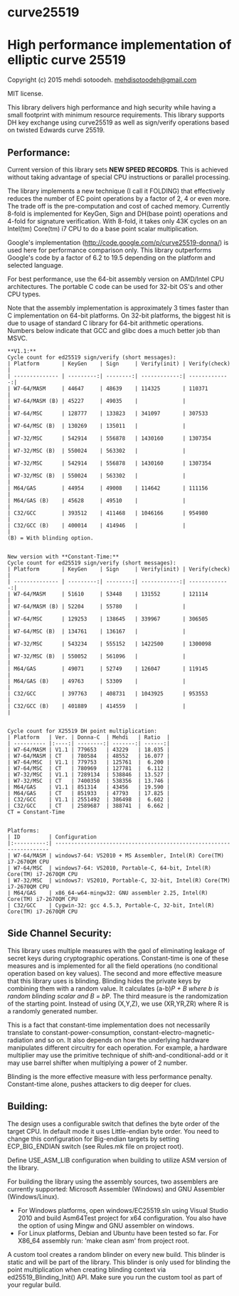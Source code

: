 # curve25519
High performance implementation of elliptic curve 25519
=======================================================

Copyright (c) 2015 mehdi sotoodeh.
mehdisotoodeh@gmail.com

MIT license.


This library delivers high performance and high security while having a small
footprint with minimum resource requirements.
This library supports DH key exchange using curve25519 as well as sign/verify
operations based on twisted Edwards curve 25519.


Performance:
------------
Current version of this library sets **NEW SPEED RECORDS**. This is achieved 
without taking advantage of special CPU instructions or parallel processing.

The library implements a new technique (I call it FOLDING) that effectively 
reduces the number of EC point operations by a factor of 2, 4 or even more. 
The trade off is the pre-computation and cost of cached memory.
Currently 8-fold is implemented for KeyGen, Sign and DH(base point) operations 
and 4-fold for signature verification.
With 8-fold, it takes only 43K cycles on an Intel(tm) Core(tm) i7 CPU to do a 
base point scalar multiplication.

Google's implementation (http://code.google.com/p/curve25519-donna/) is used
here for performance comparison only. This library outperforms Google's code 
by a factor of 6.2 to 19.5 depending on the platform and selected language.

For best performance, use the 64-bit assembly version on AMD/Intel CPU 
architectures. The portable C code can be used for 32-bit OS's and other CPU 
types.

Note that the assembly implementation is approximately 3 times faster than C 
implementation on 64-bit platforms.
On 32-bit platforms, the biggest hit is due to usage of standard C library for
64-bit arithmetic operations. Numbers below indicate that GCC and glibc does a 
much better job than MSVC.

```
**V1.1:** 
Cycle count for ed25519 sign/verify (short messages):
| Platform       | KeyGen    | Sign     | Verify(init) | Verify(check) |
| -------------- | ---------:| --------:| ------------:| -------------:|
| W7-64/MASM     | 44647     | 48639    | 114325       | 110371        |
| W7-64/MASM (B) | 45227     | 49035    |              |               |
| W7-64/MSC      | 128777    | 133823   | 341097       | 307533        |
| W7-64/MSC (B)  | 130269    | 135011   |              |               |
| W7-32/MSC      | 542914    | 556878   | 1430160      | 1307354       |
| W7-32/MSC (B)  | 550024    | 563302   |              |               |
| W7-32/MSC      | 542914    | 556878   | 1430160      | 1307354       |
| W7-32/MSC (B)  | 550024    | 563302   |              |               |
| M64/GAS        | 44954     | 49008    | 114642       | 111156        |
| M64/GAS (B)    | 45628     | 49510    |              |               |
| C32/GCC        | 393512    | 411468   | 1046166      | 954980        |
| C32/GCC (B)    | 400014    | 414946   |              |               |
(B) = With blinding option.


New version with **Constant-Time:** 
Cycle count for ed25519 sign/verify (short messages):
| Platform       | KeyGen    | Sign     | Verify(init) | Verify(check) |
| -------------- | ---------:| --------:| ------------:| -------------:|
| W7-64/MASM     | 51610     | 53448    | 131552       | 121114        |
| W7-64/MASM (B) | 52204     | 55780    |              |               |
| W7-64/MSC      | 129253    | 138645   | 339967       | 306505        |
| W7-64/MSC (B)  | 134761    | 136167   |              |               |
| W7-32/MSC      | 543234    | 555152   | 1422500      | 1300098       | 
| W7-32/MSC (B)  | 550052    | 561096   |              |               | 
| M64/GAS        | 49071     | 52749    | 126047       | 119145        |
| M64/GAS (B)    | 49763     | 53309    |              |               |
| C32/GCC        | 397763    | 408731   | 1043925      | 953553        | 
| C32/GCC (B)    | 401889    | 414559   |              |               | 


Cycle count for X25519 DH point multiplication:
| Platform   | Ver. | Donna-C  | Mehdi   | Ratio  |
| ---------- |:----:| --------:| -------:| ------:|
| W7-64/MASM | V1.1 | 779653   | 43229   | 18.035 |
| W7-64/MASM | CT   | 780584   | 48552   | 16.077 |
| W7-64/MSC  | V1.1 | 779753   | 125761  |  6.200 |
| W7-64/MSC  | CT   | 780969   | 127781  |  6.112 |
| W7-32/MSC  | V1.1 | 7289134  | 538846  | 13.527 | 
| W7-32/MSC  | CT   | 7400350  | 538356  | 13.746 | 
| M64/GAS    | V1.1 | 851314   | 43456   | 19.590 |
| M64/GAS    | CT   | 851933   | 47793   | 17.825 |
| C32/GCC    | V1.1 | 2551492  | 386498  |  6.602 | 
| C32/GCC    | CT   | 2589687  | 388741  |  6.662 | 
CT = Constant-Time
        

Platforms:
| ID         | Configuration
|:----------:| --------------------------------------------------------------------
| W7-64/MASM | windows7-64: VS2010 + MS Assembler, Intel(R) Core(TM) i7-2670QM CPU
| W7-64/MSC  | windows7-64: VS2010, Portable-C, 64-bit, Intel(R) Core(TM) i7-2670QM CPU
| W7-32/MSC  | windows7: VS2010, Portable-C, 32-bit, Intel(R) Core(TM) i7-2670QM CPU
| M64/GAS    | x86_64-w64-mingw32: GNU assembler 2.25, Intel(R) Core(TM) i7-2670QM CPU
| C32/GCC    | Cygwin-32: gcc 4.5.3, Portable-C, 32-bit, Intel(R) Core(TM) i7-2670QM CPU
```

Side Channel Security:
----------------------
This library uses multiple measures with the gaol of eliminating leakage of secret 
keys during cryptographic operations. Constant-time is one of these measures and 
is implemented for all the field operations (no conditional operation based on key values). 
The second and more effective measure that this library uses is blinding. Blinding
hides the private keys by combining them with a random value. 
It calculates (a-b)*P + B where b is random blinding scalar and B = b*P.
The third measure is the randomization of the starting point. Instead of using (X,Y,Z), 
we use (XR,YR,ZR) where R is a randomly generated number.

This is a fact that constant-time implementation does not necessarily translate to
constant-power-consumption, constant-electro-magnetic-radiation and so on. It also
depends on how the underlying hardware manipulates different circuitry for each
operation. For example, a hardware multiplier may use the primitive technique of
shift-and-conditional-add or it may use barrel shifter when multiplying a power of 
2 number.

Blinding is the more effective measure with less performance penalty.
Constant-time alone, pushes attackers to dig deeper for clues.


Building:
---------
The design uses a configurable switch that defines the byte order of the
target CPU. In default mode it uses Little-endian byte order. You need to
change this configuration for Big-endian targets by setting ECP_BIG_ENDIAN
switch (see Rules.mk file on project root).

Define USE_ASM_LIB configuration when building to utilize ASM version of the library.

For building the library using the assembly sources, two assemblers are currently
supported: Microsoft Assembler (Windows) and GNU Assembler (Windows/Linux). 

- For Windows platforms, open windows/EC25519.sln using Visual Studio 2010
  and build Asm64Test project for x64 configuration.
  You also have the option of using Mingw and GNU assembler on windows.
- For Linux platforms, Debian and Ubuntu have been tested so far. For X86_64 
  assembly run: 'make clean asm' from project root. 

A custom tool creates a random blinder on every new build. This blinder is static
and will be part of the library. This blinder is only used for blinding the point 
multiplication when creating blinding context via ed25519_Blinding_Init() API.
Make sure you run the custom tool as part of your regular build.

